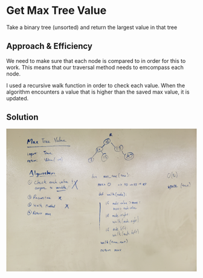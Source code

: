# Get Max Tree Value
Take a binary tree (unsorted) and return the largest value in that tree

## Approach & Efficiency
<!-- What approach did you take? Why? What is the Big O space/time for this approach? -->
We need to make sure that each node is compared to in order for this to work. This means that our traversal
method needs to emcompass each node.

I used a recursive walk function in order to check each value. When the algorithm encounters
a value that is higher than the saved max value, it is updated.

## Solution
<!-- Embedded whiteboard image -->
![Find Max Tree](findMaxTree.jpg?raw=true "Title")

